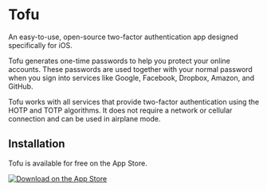 # Tofu

An easy-to-use, open-source two-factor authentication app designed specifically
for iOS.

Tofu generates one-time passwords to help you protect your online accounts.
These passwords are used together with your normal password when you sign into
services like Google, Facebook, Dropbox, Amazon, and GitHub.

Tofu works with all services that provide two-factor authentication using the
HOTP and TOTP algorithms. It does not require a network or cellular connection
and can be used in airplane mode.

## Installation

Tofu is available for free on the App Store.

[![Download on the App Store](https://tofuauth.com/images/app-store.svg)](https://itunes.apple.com/app/tofu-authenticator/id1082229305)

